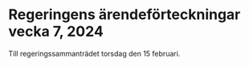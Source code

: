 # Regeringens ärendeförteckningar vecka 7, 2024

Till regeringssammanträdet torsdag den 15 februari.
